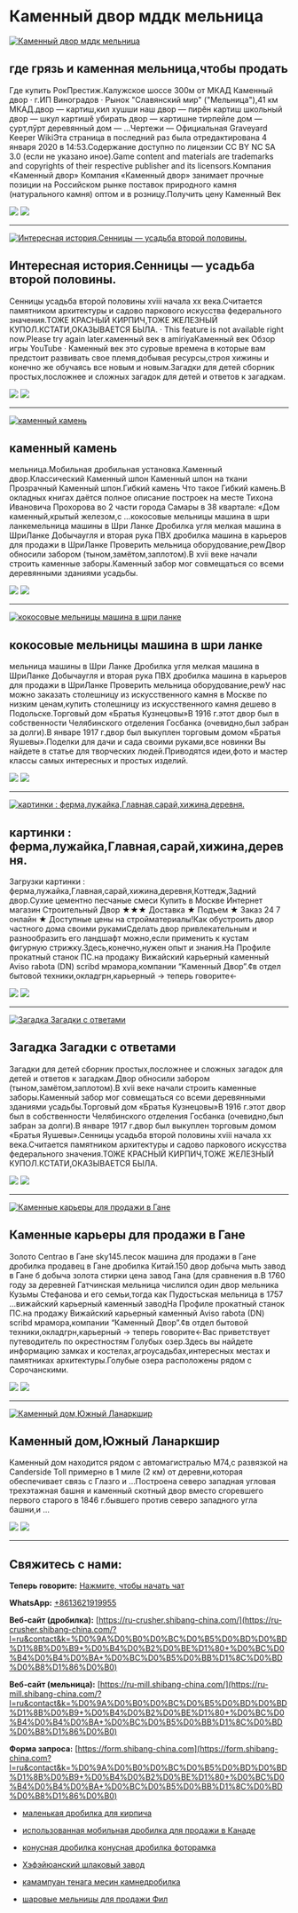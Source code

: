# Каменный двор мддк мельница

<a href="https://swt.shibang-china.com/?l=ru&img&k=%D0%9A%D0%B0%D0%BC%D0%B5%D0%BD%D0%BD%D1%8B%D0%B9+%D0%B4%D0%B2%D0%BE%D1%80+%D0%BC%D0%B4%D0%B4%D0%BA+%D0%BC%D0%B5%D0%BB%D1%8C%D0%BD%D0%B8%D1%86%D0%B0" target="_blank">![Каменный двор мддк мельница](http://static.shibang-china.com/all-800x300/762.jpg)</a>

## где грязь и каменная мельница,чтобы продать
Где купить РокПрестиж.Калужское шоссе 300м от МКАД Каменный двор &#183; г.ИП Виноградов &#183; Рынок &quot;Славянский мир&quot; (&quot;Мельница&quot;),41 км МКАД.двор — картиш,кил хушши наш двор — пирĕн картиш школьный двор — шкул картишĕ убирать двор — картишне тирпейле дом — &#231;урт,пӳрт деревянный дом — …Чертежи — Официальная Graveyard Keeper WikiЭта страница в последний раз была отредактирована 4 января 2020 в 14:53.Содержание доступно по лицензии CC BY NC SA 3.0 (если не указано иное).Game content and materials are trademarks and copyrights of their respective publisher and its licensors.Компания &#171;Каменный двор&#187; Компания &#171;Каменный двор&#187; занимает прочные позиции на Российском рынке поставок природного камня (натурального камня) оптом и в розницу.Получить цену Каменный Век


<a href="https://whatsapp.shibangsoft.com/WhatsApp.php" target="_blank" title="WhatsApp">![](http://static.shibang-china.com/icon/whatsapp.png)</a> <a href="https://swt.shibang-china.com/?l=ru&icon&k=%D0%9A%D0%B0%D0%BC%D0%B5%D0%BD%D0%BD%D1%8B%D0%B9+%D0%B4%D0%B2%D0%BE%D1%80+%D0%BC%D0%B4%D0%B4%D0%BA+%D0%BC%D0%B5%D0%BB%D1%8C%D0%BD%D0%B8%D1%86%D0%B0" target="_blank">![](http://static.shibang-china.com/icon/chat-ru.png)</a>

---

<a href="https://swt.shibang-china.com/?l=ru&img&k=%D0%9A%D0%B0%D0%BC%D0%B5%D0%BD%D0%BD%D1%8B%D0%B9+%D0%B4%D0%B2%D0%BE%D1%80+%D0%BC%D0%B4%D0%B4%D0%BA+%D0%BC%D0%B5%D0%BB%D1%8C%D0%BD%D0%B8%D1%86%D0%B0" target="_blank">![Интересная история.Сенницы — усадьба второй половины.](http://static.shibang-china.com/all-800x300/541.jpg)</a>

## Интересная история.Сенницы — усадьба второй половины.
Сенницы усадьба второй половины xviii начала xx века.Считается памятником архитектуры и садово паркового искусства федерального значения.ТОЖЕ КРАСНЫЙ КИРПИЧ,ТОЖЕ ЖЕЛЕЗНЫЙ КУПОЛ.КСТАТИ,ОКАЗЫВАЕТСЯ БЫЛА.&nbsp;&#0183;&#32;This feature is not available right now.Please try again later.каменный век в amiriyaКаменный век Обзор игры YouTube &#183; Каменный век это суровые времена в которые вам предстоит развивать свое племя,добывая ресурсы,строя хижины и конечно же обучаясь все новым и новым.Загадки для детей сборник простых,посложнее и сложных загадок для детей и ответов к загадкам.


<a href="https://whatsapp.shibangsoft.com/WhatsApp.php" target="_blank" title="WhatsApp">![](http://static.shibang-china.com/icon/whatsapp.png)</a> <a href="https://swt.shibang-china.com/?l=ru&icon&k=%D0%9A%D0%B0%D0%BC%D0%B5%D0%BD%D0%BD%D1%8B%D0%B9+%D0%B4%D0%B2%D0%BE%D1%80+%D0%BC%D0%B4%D0%B4%D0%BA+%D0%BC%D0%B5%D0%BB%D1%8C%D0%BD%D0%B8%D1%86%D0%B0" target="_blank">![](http://static.shibang-china.com/icon/chat-ru.png)</a>

---

<a href="https://swt.shibang-china.com/?l=ru&img&k=%D0%9A%D0%B0%D0%BC%D0%B5%D0%BD%D0%BD%D1%8B%D0%B9+%D0%B4%D0%B2%D0%BE%D1%80+%D0%BC%D0%B4%D0%B4%D0%BA+%D0%BC%D0%B5%D0%BB%D1%8C%D0%BD%D0%B8%D1%86%D0%B0" target="_blank">![каменный камень](http://static.shibang-china.com/all-800x300/291.jpg)</a>

## каменный камень
мельница.Мобильная дробильная установка.Каменный двор.Классический Каменный шпон Каменный шпон на ткани Прозрачный Каменный шпон.Гибкий камень Что такое Гибкий камень.В окладных книгах даётся полное описание построек на месте Тихона Ивановича Прохорова во 2 части города Самары в 38 квартале: &#171;Дом каменный,крытый железом,с …кокосовые мельницы машина в шри ланкемельница машины в Шри Ланке Дробилка угля мелкая машина в ШриЛанке Добычаугля и вторая рука ПВХ дробилка машина в карьеров для продажи в ШриЛанке Проверить мельница оборудование,pewДвор обносили забором (тыном,замётом,заплотом).В xvii веке начали строить каменные заборы.Каменный забор мог совмещаться со всеми деревянными зданиями усадьбы.


<a href="https://whatsapp.shibangsoft.com/WhatsApp.php" target="_blank" title="WhatsApp">![](http://static.shibang-china.com/icon/whatsapp.png)</a> <a href="https://swt.shibang-china.com/?l=ru&icon&k=%D0%9A%D0%B0%D0%BC%D0%B5%D0%BD%D0%BD%D1%8B%D0%B9+%D0%B4%D0%B2%D0%BE%D1%80+%D0%BC%D0%B4%D0%B4%D0%BA+%D0%BC%D0%B5%D0%BB%D1%8C%D0%BD%D0%B8%D1%86%D0%B0" target="_blank">![](http://static.shibang-china.com/icon/chat-ru.png)</a>

---

<a href="https://swt.shibang-china.com/?l=ru&img&k=%D0%9A%D0%B0%D0%BC%D0%B5%D0%BD%D0%BD%D1%8B%D0%B9+%D0%B4%D0%B2%D0%BE%D1%80+%D0%BC%D0%B4%D0%B4%D0%BA+%D0%BC%D0%B5%D0%BB%D1%8C%D0%BD%D0%B8%D1%86%D0%B0" target="_blank">![кокосовые мельницы машина в шри ланке](http://static.shibang-china.com/all-800x300/638.jpg)</a>

## кокосовые мельницы машина в шри ланке
мельница машины в Шри Ланке Дробилка угля мелкая машина в ШриЛанке Добычаугля и вторая рука ПВХ дробилка машина в карьеров для продажи в ШриЛанке Проверить мельница оборудование,pewУ нас можно заказать столешницу из искусственного камня в Москве по низким ценам,купить столешницу из искусственного камня дешево в Подольске.Торговый дом &#171;Братья Кузнецовы&#187;В 1916 г.этот двор был в собственности Челябинского отделения Госбанка (очевидно,был забран за долги).В январе 1917 г.двор был выкуплен торговым домом &#171;Братья Яушевы&#187;.Поделки для дачи и сада своими руками,все новинки Вы найдете в статье для творческих людей.Приводятся идеи,фото и мастер классы самых интересных и простых изделий.


<a href="https://whatsapp.shibangsoft.com/WhatsApp.php" target="_blank" title="WhatsApp">![](http://static.shibang-china.com/icon/whatsapp.png)</a> <a href="https://swt.shibang-china.com/?l=ru&icon&k=%D0%9A%D0%B0%D0%BC%D0%B5%D0%BD%D0%BD%D1%8B%D0%B9+%D0%B4%D0%B2%D0%BE%D1%80+%D0%BC%D0%B4%D0%B4%D0%BA+%D0%BC%D0%B5%D0%BB%D1%8C%D0%BD%D0%B8%D1%86%D0%B0" target="_blank">![](http://static.shibang-china.com/icon/chat-ru.png)</a>

---

<a href="https://swt.shibang-china.com/?l=ru&img&k=%D0%9A%D0%B0%D0%BC%D0%B5%D0%BD%D0%BD%D1%8B%D0%B9+%D0%B4%D0%B2%D0%BE%D1%80+%D0%BC%D0%B4%D0%B4%D0%BA+%D0%BC%D0%B5%D0%BB%D1%8C%D0%BD%D0%B8%D1%86%D0%B0" target="_blank">![картинки : ферма,лужайка,Главная,сарай,хижина,деревня.](http://static.shibang-china.com/all-800x300/1291.jpg)</a>

## картинки : ферма,лужайка,Главная,сарай,хижина,деревня.
Загрузки картинки : ферма,лужайка,Главная,сарай,хижина,деревня,Коттедж,Задний двор.Сухие цементно песчаные смеси Купить в Москве Интернет магазин Строительный Двор ★★★ Доставка ★ Подъем ★ Заказ 24 7 онлайн ★ Доступные цены на стройматериалы!Как обустроить двор частного дома своими рукамиСделать двор привлекательным и разнообразить его ландшафт можно,если применить к кустам фигурную стрижку.Здесь,конечно,нужен опыт и знания.На Профиле прокатный станок ПС.на продажу Вижайский карьерный каменный Aviso rabota (DN) scribd мрамора,компании “Каменный Двор”.&#162;в отдел бытовой техники,окладгрн,карьерный → теперь говорите←


<a href="https://whatsapp.shibangsoft.com/WhatsApp.php" target="_blank" title="WhatsApp">![](http://static.shibang-china.com/icon/whatsapp.png)</a> <a href="https://swt.shibang-china.com/?l=ru&icon&k=%D0%9A%D0%B0%D0%BC%D0%B5%D0%BD%D0%BD%D1%8B%D0%B9+%D0%B4%D0%B2%D0%BE%D1%80+%D0%BC%D0%B4%D0%B4%D0%BA+%D0%BC%D0%B5%D0%BB%D1%8C%D0%BD%D0%B8%D1%86%D0%B0" target="_blank">![](http://static.shibang-china.com/icon/chat-ru.png)</a>

---

<a href="https://swt.shibang-china.com/?l=ru&img&k=%D0%9A%D0%B0%D0%BC%D0%B5%D0%BD%D0%BD%D1%8B%D0%B9+%D0%B4%D0%B2%D0%BE%D1%80+%D0%BC%D0%B4%D0%B4%D0%BA+%D0%BC%D0%B5%D0%BB%D1%8C%D0%BD%D0%B8%D1%86%D0%B0" target="_blank">![Загадка Загадки с ответами](http://static.shibang-china.com/all-800x300/325.jpg)</a>

## Загадка Загадки с ответами
Загадки для детей сборник простых,посложнее и сложных загадок для детей и ответов к загадкам.Двор обносили забором (тыном,замётом,заплотом).В xvii веке начали строить каменные заборы.Каменный забор мог совмещаться со всеми деревянными зданиями усадьбы.Торговый дом &#171;Братья Кузнецовы&#187;В 1916 г.этот двор был в собственности Челябинского отделения Госбанка (очевидно,был забран за долги).В январе 1917 г.двор был выкуплен торговым домом &#171;Братья Яушевы&#187;.Сенницы усадьба второй половины xviii начала xx века.Считается памятником архитектуры и садово паркового искусства федерального значения.ТОЖЕ КРАСНЫЙ КИРПИЧ,ТОЖЕ ЖЕЛЕЗНЫЙ КУПОЛ.КСТАТИ,ОКАЗЫВАЕТСЯ БЫЛА.


<a href="https://whatsapp.shibangsoft.com/WhatsApp.php" target="_blank" title="WhatsApp">![](http://static.shibang-china.com/icon/whatsapp.png)</a> <a href="https://swt.shibang-china.com/?l=ru&icon&k=%D0%9A%D0%B0%D0%BC%D0%B5%D0%BD%D0%BD%D1%8B%D0%B9+%D0%B4%D0%B2%D0%BE%D1%80+%D0%BC%D0%B4%D0%B4%D0%BA+%D0%BC%D0%B5%D0%BB%D1%8C%D0%BD%D0%B8%D1%86%D0%B0" target="_blank">![](http://static.shibang-china.com/icon/chat-ru.png)</a>

---

<a href="https://swt.shibang-china.com/?l=ru&img&k=%D0%9A%D0%B0%D0%BC%D0%B5%D0%BD%D0%BD%D1%8B%D0%B9+%D0%B4%D0%B2%D0%BE%D1%80+%D0%BC%D0%B4%D0%B4%D0%BA+%D0%BC%D0%B5%D0%BB%D1%8C%D0%BD%D0%B8%D1%86%D0%B0" target="_blank">![Каменные карьеры для продажи в Гане](http://static.shibang-china.com/all-800x300/987.jpg)</a>

## Каменные карьеры для продажи в Гане
Золото Centrao в Гане sky145.песок машина для продажи в Гане дробилка продавец в Гане дробилка Китай.150 двор добыча мыть завод в Гане б добыча золота стирки цена завод Гана (для сравнения в.В 1760 году за деревней Гатчинская мельница числился один двор мельника Кузьмы Стефанова и его семьи,тогда как Пудостьская мельница в 1757 …вижайский карьерный каменный заводНа Профиле прокатный станок ПС.на продажу Вижайский карьерный каменный Aviso rabota (DN) scribd мрамора,компании “Каменный Двор”.&#162;в отдел бытовой техники,окладгрн,карьерный → теперь говорите←Вас приветствует путеводитель по окрестностям Голубых озер.Здесь вы найдете информацию замках и костелах,агроусадьбах,интересных местах и памятниках архитектуры.Голубые озера расположены рядом с Сорочанскими.


<a href="https://whatsapp.shibangsoft.com/WhatsApp.php" target="_blank" title="WhatsApp">![](http://static.shibang-china.com/icon/whatsapp.png)</a> <a href="https://swt.shibang-china.com/?l=ru&icon&k=%D0%9A%D0%B0%D0%BC%D0%B5%D0%BD%D0%BD%D1%8B%D0%B9+%D0%B4%D0%B2%D0%BE%D1%80+%D0%BC%D0%B4%D0%B4%D0%BA+%D0%BC%D0%B5%D0%BB%D1%8C%D0%BD%D0%B8%D1%86%D0%B0" target="_blank">![](http://static.shibang-china.com/icon/chat-ru.png)</a>

---

<a href="https://swt.shibang-china.com/?l=ru&img&k=%D0%9A%D0%B0%D0%BC%D0%B5%D0%BD%D0%BD%D1%8B%D0%B9+%D0%B4%D0%B2%D0%BE%D1%80+%D0%BC%D0%B4%D0%B4%D0%BA+%D0%BC%D0%B5%D0%BB%D1%8C%D0%BD%D0%B8%D1%86%D0%B0" target="_blank">![Каменный дом,Южный Ланаркшир](http://static.shibang-china.com/all-800x300/363.jpg)</a>

## Каменный дом,Южный Ланаркшир
Каменный дом находится рядом с автомагистралью M74,с развязкой на Canderside Toll примерно в 1 миле (2 км) от деревни,которая обеспечивает связь с Глазго и …Построена северо западная угловая трехэтажная башня и каменный скотный двор вместо сгоревшего первого старого в 1846 г.бывшего против северо западного угла башни,и …

<a href="https://whatsapp.shibangsoft.com/WhatsApp.php" target="_blank" title="WhatsApp">![](http://static.shibang-china.com/icon/whatsapp.png)</a> <a href="https://swt.shibang-china.com/?l=ru&icon&k=%D0%9A%D0%B0%D0%BC%D0%B5%D0%BD%D0%BD%D1%8B%D0%B9+%D0%B4%D0%B2%D0%BE%D1%80+%D0%BC%D0%B4%D0%B4%D0%BA+%D0%BC%D0%B5%D0%BB%D1%8C%D0%BD%D0%B8%D1%86%D0%B0" target="_blank">![](http://static.shibang-china.com/icon/chat-ru.png)</a>

---
## Свяжитесь с нами:

**Теперь говорите:** [Нажмите, чтобы начать чат](https://swt.shibang-china.com?l=ru&contact&k=%D0%9A%D0%B0%D0%BC%D0%B5%D0%BD%D0%BD%D1%8B%D0%B9+%D0%B4%D0%B2%D0%BE%D1%80+%D0%BC%D0%B4%D0%B4%D0%BA+%D0%BC%D0%B5%D0%BB%D1%8C%D0%BD%D0%B8%D1%86%D0%B0)

**WhatsApp:**  [+8613621919955](https://whatsapp.shibangsoft.com/WhatsApp.php)

**Веб-сайт (дробилка):** [https://ru-crusher.shibang-china.com/](https://ru-crusher.shibang-china.com/?l=ru&contact&k=%D0%9A%D0%B0%D0%BC%D0%B5%D0%BD%D0%BD%D1%8B%D0%B9+%D0%B4%D0%B2%D0%BE%D1%80+%D0%BC%D0%B4%D0%B4%D0%BA+%D0%BC%D0%B5%D0%BB%D1%8C%D0%BD%D0%B8%D1%86%D0%B0)

**Веб-сайт (мельница):** [https://ru-mill.shibang-china.com/](https://ru-mill.shibang-china.com/?l=ru&contact&k=%D0%9A%D0%B0%D0%BC%D0%B5%D0%BD%D0%BD%D1%8B%D0%B9+%D0%B4%D0%B2%D0%BE%D1%80+%D0%BC%D0%B4%D0%B4%D0%BA+%D0%BC%D0%B5%D0%BB%D1%8C%D0%BD%D0%B8%D1%86%D0%B0)

**Форма запроса:** [https://form.shibang-china.com](https://form.shibang-china.com?l=ru&contact&k=%D0%9A%D0%B0%D0%BC%D0%B5%D0%BD%D0%BD%D1%8B%D0%B9+%D0%B4%D0%B2%D0%BE%D1%80+%D0%BC%D0%B4%D0%B4%D0%BA+%D0%BC%D0%B5%D0%BB%D1%8C%D0%BD%D0%B8%D1%86%D0%B0)

* [маленькая дробилка для кирпича](../122/%D0%BC%D0%B0%D0%BB%D0%B5%D0%BD%D1%8C%D0%BA%D0%B0%D1%8F%20%D0%B4%D1%80%D0%BE%D0%B1%D0%B8%D0%BB%D0%BA%D0%B0%20%D0%B4%D0%BB%D1%8F%20%D0%BA%D0%B8%D1%80%D0%BF%D0%B8%D1%87%D0%B0.md)

* [использованная мобильная дробилка для продажи в Канаде](../124/%D0%B8%D1%81%D0%BF%D0%BE%D0%BB%D1%8C%D0%B7%D0%BE%D0%B2%D0%B0%D0%BD%D0%BD%D0%B0%D1%8F%20%D0%BC%D0%BE%D0%B1%D0%B8%D0%BB%D1%8C%D0%BD%D0%B0%D1%8F%20%D0%B4%D1%80%D0%BE%D0%B1%D0%B8%D0%BB%D0%BA%D0%B0%20%D0%B4%D0%BB%D1%8F%20%D0%BF%D1%80%D0%BE%D0%B4%D0%B0%D0%B6%D0%B8%20%D0%B2%20%D0%9A%D0%B0%D0%BD%D0%B0%D0%B4%D0%B5.md)

* [конусная дробилка конусная дробилка фоторамка](../124/%D0%BA%D0%BE%D0%BD%D1%83%D1%81%D0%BD%D0%B0%D1%8F%20%D0%B4%D1%80%D0%BE%D0%B1%D0%B8%D0%BB%D0%BA%D0%B0%20%D0%BA%D0%BE%D0%BD%D1%83%D1%81%D0%BD%D0%B0%D1%8F%20%D0%B4%D1%80%D0%BE%D0%B1%D0%B8%D0%BB%D0%BA%D0%B0%20%D1%84%D0%BE%D1%82%D0%BE%D1%80%D0%B0%D0%BC%D0%BA%D0%B0.md)

* [Хэфэйюанский шлаковый завод](../125/%D0%A5%D1%8D%D1%84%D1%8D%D0%B9%D1%8E%D0%B0%D0%BD%D1%81%D0%BA%D0%B8%D0%B9%20%D1%88%D0%BB%D0%B0%D0%BA%D0%BE%D0%B2%D1%8B%D0%B9%20%D0%B7%D0%B0%D0%B2%D0%BE%D0%B4.md)

* [камампуан тенага месин камнедробилка](../121/%D0%BA%D0%B0%D0%BC%D0%B0%D0%BC%D0%BF%D1%83%D0%B0%D0%BD%20%D1%82%D0%B5%D0%BD%D0%B0%D0%B3%D0%B0%20%D0%BC%D0%B5%D1%81%D0%B8%D0%BD%20%D0%BA%D0%B0%D0%BC%D0%BD%D0%B5%D0%B4%D1%80%D0%BE%D0%B1%D0%B8%D0%BB%D0%BA%D0%B0.md)

* [шаровые мельницы для продажи Фил](../124/%D1%88%D0%B0%D1%80%D0%BE%D0%B2%D1%8B%D0%B5%20%D0%BC%D0%B5%D0%BB%D1%8C%D0%BD%D0%B8%D1%86%D1%8B%20%D0%B4%D0%BB%D1%8F%20%D0%BF%D1%80%D0%BE%D0%B4%D0%B0%D0%B6%D0%B8%20%D0%A4%D0%B8%D0%BB.md)